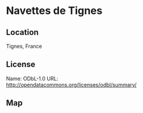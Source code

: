 # Navettes de Tignes
    
## Location

Tignes, France

## License

Name: ODbL-1.0
URL: http://opendatacommons.org/licenses/odbl/summary/

## Map

<WorldMap topic="public-transport/rtfs-rt/Navettes_de_Tignes/vehicle_positions/#" />
